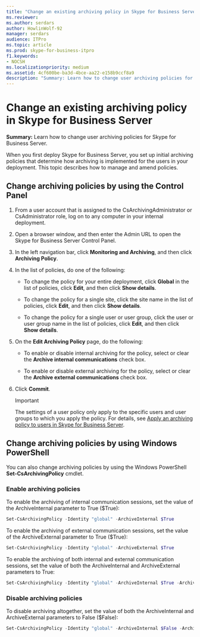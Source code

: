 ```yaml
---
title: "Change an existing archiving policy in Skype for Business Server"
ms.reviewer: 
ms.author: serdars
author: HowlinWolf-92
manager: serdars
audience: ITPro
ms.topic: article
ms.prod: skype-for-business-itpro
f1.keywords:
- NOCSH
ms.localizationpriority: medium
ms.assetid: 4cf600be-ba3d-4bce-aa22-e158b9ccf8a9
description: "Summary: Learn how to change user archiving policies for Skype for Business Server."
---
```


# Change an existing archiving policy in Skype for Business Server
 
**Summary:** Learn how to change user archiving policies for Skype for Business Server.
  
When you first deploy Skype for Business Server, you set up initial archiving policies that determine how archiving is implemented for the users in your deployment. This topic describes how to manage and amend policies. 
  
## Change archiving policies by using the Control Panel

1. From a user account that is assigned to the CsArchivingAdministrator or CsAdministrator role, log on to any computer in your internal deployment. 
    
2. Open a browser window, and then enter the Admin URL to open the Skype for Business Server Control Panel. 
    
3. In the left navigation bar, click **Monitoring and Archiving**, and then click **Archiving Policy**.
    
4. In the list of policies, do one of the following: 
    
   - To change the policy for your entire deployment, click **Global** in the list of policies, click **Edit**, and then click **Show details**.
    
   - To change the policy for a single site, click the site name in the list of policies, click **Edit**, and then click **Show details**.
    
   - To change the policy for a single user or user group, click the user or user group name in the list of policies, click **Edit**, and then click **Show details**.
    
5. On the **Edit Archiving Policy** page, do the following:
    
   - To enable or disable internal archiving for the policy, select or clear the **Archive internal communications** check box.
    
   - To enable or disable external archiving for the policy, select or clear the **Archive external communications** check box.
    
6. Click **Commit**.
    
    > [!IMPORTANT]
    > The settings of a user policy only apply to the specific users and user groups to which you apply the policy. For details, see [Apply an archiving policy to users in Skype for Business Server](apply-a-policy-to-users.md). 
  
## Change archiving policies by using Windows PowerShell

You can also change archiving policies by using the Windows PowerShell **Set-CsArchivingPolicy** cmdlet.
  
### Enable archiving policies

To enable the archiving of internal communication sessions, set the value of the ArchiveInternal parameter to True ($True): 
  
```PowerShell
Set-CsArchivingPolicy -Identity "global" -ArchiveInternal $True
```

To enable the archiving of external communication sessions, set the value of the ArchiveExternal parameter to True ($True): 
  
```PowerShell
Set-CsArchivingPolicy -Identity "global" -ArchiveExternal $True
```

To enable the archiving of both internal and external communication sessions, set the value of both the ArchiveInternal and ArchiveExternal parameters to True: 
  
```PowerShell
Set-CsArchivingPolicy -Identity "global" -ArchiveInternal $True -ArchiveExternal $True
```

### Disable archiving policies

To disable archiving altogether, set the value of both the ArchiveInternal and ArchiveExternal parameters to False ($False): 
  
```PowerShell
Set-CsArchivingPolicy -Identity "global" -ArchiveInternal $False -ArchiveExternal $False
```
